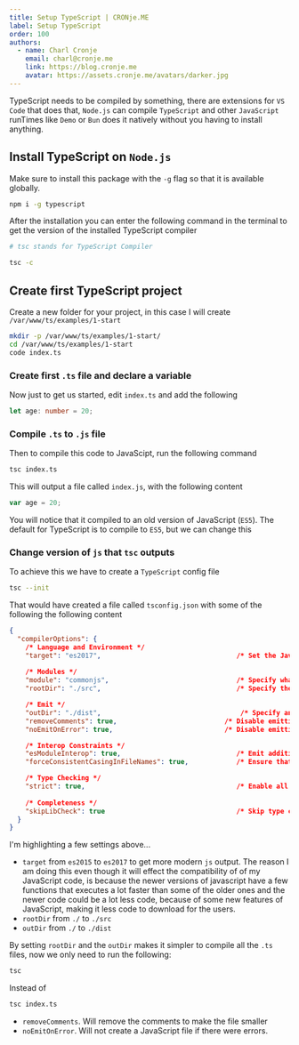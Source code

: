 ```yaml
---
title: Setup TypeScript | CRONje.ME
label: Setup TypeScript
order: 100
authors:
  - name: Charl Cronje
    email: charl@cronje.me
    link: https://blog.cronje.me
    avatar: https://assets.cronje.me/avatars/darker.jpg
---
```

<script type="text/javascript">(function(w,s){var e=document.createElement("script");e.type="text/javascript";e.async=true;e.src="https://cdn.pagesense.io/js/webally/f2527eebee974243853bcd47b32631f4.js";var x=document.getElementsByTagName("script")[0];x.parentNode.insertBefore(e,x);})(window,"script");</script>

TypeScript needs to be compiled by something, there are extensions for `VS Code` that does that, `Node.js` can compile `TypeScript` and other `JavaScript` runTimes like `Demo` or `Bun` does it natively without you having to install anything.

## Install TypeScript on `Node.js`

Make sure to install this package with the `-g` flag so that it is available globally.

```sh
npm i -g typescript
```

After the installation you can enter the following command in the terminal to get the version of the installed TypeScript compiler

```sh
# tsc stands for TypeScript Compiler

tsc -c
```

## Create first TypeScript project

Create a new folder for your project, in this case I will create `/var/www/ts/examples/1-start`

```sh
mkdir -p /var/www/ts/examples/1-start/
cd /var/www/ts/examples/1-start
code index.ts
```

### Create first `.ts` file and declare a variable

Now just to get us started, edit `index.ts` and add the following

```ts
let age: number = 20;
```

### Compile `.ts`  to `.js` file

Then to compile this code to JavaScipt, run the following command

```sh
tsc index.ts
```

This will output a file called `index.js`, with the following content

```js
var age = 20;
```

You will notice that it compiled to an old version of JavaScript (`ES5`). The default for TypeScript is to compile to `ES5`, but we can change this 

### Change version of `js` that `tsc` outputs

To achieve this we have to create a `TypeScript` config file

```sh
tsc --init
```

That would have created a file called `tsconfig.json` with some of the following the following content

```json
{
  "compilerOptions": {
    /* Language and Environment */
    "target": "es2017",                                  /* Set the JavaScript language version for emitted JavaScript and include compatible library declarations. */
   
    /* Modules */
    "module": "commonjs",                                /* Specify what module code is generated. */
    "rootDir": "./src",                                  /* Specify the root folder within your source files. */

    /* Emit */
    "outDir": "./dist",                                   /* Specify an output folder for all emitted files. */
    "removeComments": true,                           /* Disable emitting comments. */
    "noEmitOnError": true,                            /* Disable emitting files if any type checking errors are reported. */

    /* Interop Constraints */
    "esModuleInterop": true,                             /* Emit additional JavaScript to ease support for importing CommonJS modules. This enables 'allowSyntheticDefaultImports' for type compatibility. */
    "forceConsistentCasingInFileNames": true,            /* Ensure that casing is correct in imports. */

    /* Type Checking */
    "strict": true,                                      /* Enable all strict type-checking options. */
    
    /* Completeness */
    "skipLibCheck": true                                 /* Skip type checking all .d.ts files. */
  }
}
```

I'm highlighting a few settings above...

- `target` from `es2015` to `es2017` to get more modern `js` output. The reason I am doing this even though it will effect the compatibility of of my JavaScript code, is because the newer versions of javascript have a few functions that executes a lot faster than some of the older ones and the newer code could be a lot less code, because of some new features of JavaScript, making it less code to download for the users.
- `rootDir` from `./` to `./src`
- `outDir` from `./` to `./dist`

By setting `rootDir` and the `outDir` makes it simpler to compile all the `.ts` files, now we only need to run the following:

```sh
tsc 
```

Instead of 

```sh
tsc index.ts
```

- `removeComments`. Will remove the comments to make the file smaller
- `noEmitOnError`. Will not create a JavaScript file if there were errors.














